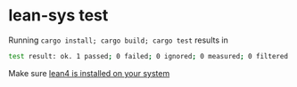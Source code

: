 # lean-sys test

Running `cargo install; cargo build; cargo test` results in

```bash
test result: ok. 1 passed; 0 failed; 0 ignored; 0 measured; 0 filtered out; finished in 0.04s
```

Make sure [lean4 is installed on your system](https://leanprover-community.github.io/get_started.html)
